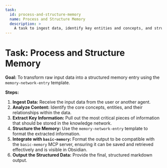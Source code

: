 ```yaml
---
task:
  id: process-and-structure-memory
  name: Process and Structure Memory
  description: >
    A task to ingest data, identify key entities and concepts, and structure the information into a memory network entry.
---
```


# Task: Process and Structure Memory

**Goal:** To transform raw input data into a structured memory entry using the `memory-network-entry` template.

**Steps:**

1.  **Ingest Data:** Receive the input data from the user or another agent.
2.  **Analyze Content:** Identify the core concepts, entities, and their relationships within the data.
3.  **Extract Key Information:** Pull out the most critical pieces of information that should be stored in the knowledge network.
4.  **Structure the Memory:** Use the `memory-network-entry` template to format the extracted information.
5.  **Integrate with `basic-memory`:** Format the output to be compatible with the `basic-memory` MCP server, ensuring it can be saved and retrieved effectively and is visible in Obsidian.
6.  **Output the Structured Data:** Provide the final, structured markdown output.
